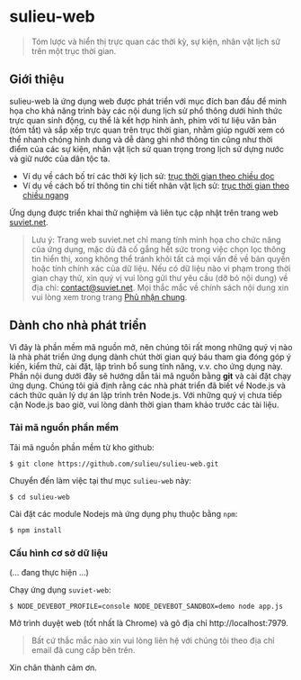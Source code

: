 # sulieu-web

> Tóm lược và hiển thị trực quan các thời kỳ, sự kiện, nhân vật lịch sử trên một trục thời gian.

## Giới thiệu

sulieu-web là ứng dụng web được phát triển với mục đích ban đầu để minh họa cho khả năng trình bày 
các nội dung lịch sử phổ thông dưới hình thức trực quan sinh động, cụ thể là kết hợp hình ảnh, phim với 
tư liệu văn bản (tóm tắt) và sắp xếp trực quan trên trục thời gian, nhằm giúp người xem có thể nhanh
chóng hình dung và dễ dàng ghi nhớ thông tin cũng như thời điểm của các sự kiện, nhân vật lịch sử quan
trọng trong lịch sử dựng nước và giữ nước của dân tộc ta.

* Ví dụ về cách bố trí các thời kỳ lịch sử: [trục thời gian theo chiều dọc](http://suviet.net/dong-thoi-gian/thoi-ky-lich-su)
* Ví dụ về cách bố trí thông tin chi tiết nhân vật lịch sử: [trục thời gian theo chiều ngang](http://suviet.net/dong-thoi-gian/nhan-vat/ngo-quyen)

Ứng dụng được triển khai thử nghiệm và liên tục cập nhật trên trang web [suviet.net](http://suviet.net/).

> Lưu ý: Trang web suviet.net chỉ mang tính minh họa cho chức năng của ứng dụng, mặc dù đã cố gắng hết sức
> trong việc chọn lọc thông tin hiển thị, xong không thể tránh khỏi tất cả mọi vấn đề về bản quyền hoặc
> tính chính xác của dữ liệu. Nếu có dữ liệu nào vi phạm trong thời gian chạy thử, xin quý vị vui lòng 
> gửi thư yêu cầu (dỡ bỏ nội dung) về địa chỉ: contact@suviet.net. Mọi thắc mắc về chính sách nội dung 
> xin vui lòng xem trong trang [Phủ nhận chung](http://suviet.net/dong-thoi-gian/phu-nhan-chung).

## Dành cho nhà phát triển

Vì đây là phần mềm mã nguồn mở, nên chúng tôi rất mong những quý vị nào là nhà phát triển ứng dụng dành
chút thời gian quý báu tham gia đóng góp ý kiến, kiểm thử, cài đặt, lập trình bổ sung tính năng, v.v. cho
ứng dụng này. Phần nội dung dưới đây sẽ hướng dẫn tải mã nguồn bằng __git__ và cài đặt chạy ứng dụng. Chúng
tôi giả định rằng các nhà phát triển đã biết về Node.js và cách thức quản lý dự án lập trình trên Node.js.
Với những quý vị chưa tiếp cận Node.js bao giờ, vui lòng dành thời gian tham khảo trước các tài liệu.

### Tải mã nguồn phần mềm

Tải mã nguồn phần mềm từ kho github:

```
$ git clone https://github.com/sulieu/sulieu-web.git
```

Chuyển đến làm việc tại thư mục `sulieu-web` này:

```
$ cd sulieu-web
```

Cài đặt các module Nodejs mà ứng dụng phụ thuộc bằng `npm`:

```
$ npm install
```

### Cấu hình cơ sở dữ liệu

(... đang thực hiện ...)

Chạy ứng dụng `suviet-web`:

```
$ NODE_DEVEBOT_PROFILE=console NODE_DEVEBOT_SANDBOX=demo node app.js
```

Mở trình duyệt web (tốt nhất là Chrome) và gõ địa chỉ http://localhost:7979.

> Bất cứ thắc mắc nào xin vui lòng liên hệ với chúng tôi theo địa chỉ email đã cung cấp bên trên.

Xin chân thành cảm ơn.

